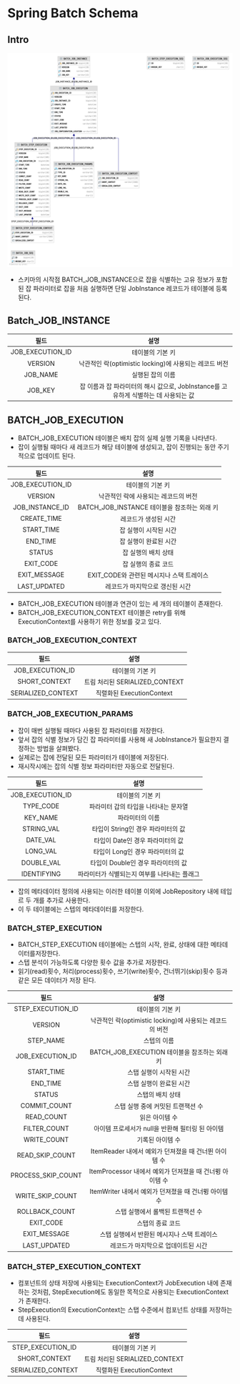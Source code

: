 # Spring Batch Schema

## Intro

![JobRepository Schema](img/BATCH_JOB_EXECUTION.png)

- 스키마의 시작점 BATCH_JOB_INSTANCE으로 잡을 식별하는 고유 정보가 포함된 잡 파라미터로 
  잡을 처음 실행하면 단일 JobInstance 레코드가 테이블에 등록된다.
  
## Batch_JOB_INSTANCE

|필드|설명|
|:---:|:---:|
|JOB_EXECUTION_ID|테이블의 기본 키|
|VERSION|낙관적인 락(optimistic locking)에 사용되는 레코드 버전|
|JOB_NAME|실행된 잡의 이름|
|JOB_KEY|잡 이름과 잡 파라미터의 해시 값으로, JobInstance를 고유하게 식별하는 데 사용되는 값|

## BATCH_JOB_EXECUTION

- BATCH_JOB_EXECUTION 테이블은 배치 잡의 실제 실행 기록을 나타낸다.
- 잡이 실행될 때마다 새 레코드가 해당 테이블에 생성되고, 잡이 진행되는 동안 주기적으로 업데이트 된다.

|필드|설명|
|:---:|:---:|
|JOB_EXECUTION_ID|테이블의 기본 키|
|VERSION|낙관적인 락에 사용되는 레코드의 버전|
|JOB_INSTANCE_ID|BATCH_JOB_INSTANCE 테이블을 참조하는 외래 키|
|CREATE_TIME|레코드가 생성된 시간|
|START_TIME|잡 실행이 시작된 시간|
|END_TIME|잡 실행이 완료된 시간|
|STATUS|잡 실행의 배치 상태|
|EXIT_CODE|잡 실행의 종료 코드|
|EXIT_MESSAGE|EXIT_CODE와 관련된 메시지나 스택 트레이스|
|LAST_UPDATED|레코드가 마지막으로 갱신된 시간|

- BATCH_JOB_EXECUTION 테이블과 연관이 있는 세 개의 테이블이 존재한다.
- BATCH_JOB_EXECUTION_CONTEXT 테이블은 retry를 위해 ExecutionContext를 사용하기 위한 정보를 갖고 있다.

### BATCH_JOB_EXECUTION_CONTEXT

|필드|설명|
|:---:|:---:|
|JOB_EXECUTION_ID|테이블의 기본 키|
|SHORT_CONTEXT|트림 처리된 SERIALIZED_CONTEXT|
|SERIALIZED_CONTEXT|직렬화된 ExecutionContext|

### BATCH_JOB_EXECUTION_PARAMS

- 잡이 매번 실행될 때마다 사용된 잡 파라미터를 저장한다.
- 앞서 잡의 식별 정보가 담긴 잡 파라미터를 사용해 새 JobInstance가 필요한지 결정하는 방법을 살펴봤다.
- 실제로는 잡에 전달된 모든 파라미터가 테이블에 저장된다.
- 재시작시에는 잡의 식별 정보 파라미터만 자동으로 전달된다.

|필드|설명|
|:---:|:---:|
|JOB_EXECUTION_ID|테이블의 기본 키|
|TYPE_CODE|파라미터 갑의 타입을 나타내는 문자열|
|KEY_NAME|파라미터의 이름|
|STRING_VAL|타입이 String인 경우 파라미터의 값|
|DATE_VAL|타입이 Date인 경우 파라미터의 값|
|LONG_VAL|타입이 Long인 경우 파라미터의 값|
|DOUBLE_VAL|타입이 Double인 경우 파라미터의 값|
|IDENTIFYING|파라미터가 식별되는지 여부를 나타내는 플래그|

- 잡의 메타데이터 정의에 사용되는 이러한 테이블 이외에 JobRepository 내에 테입르 두 개를 추가로 사용한다.
- 이 두 테이블에는 스텝의 메타데이터를 저장한다.

### BATCH_STEP_EXECUTION

- BATCH_STEP_EXECUTION 테이블에는 스텝의 시작, 완료, 상태에 대한 메타데이터를저장한다. 
- 스텝 분석이 가능하도록 다양한 횟수 값을 추가로 저장한다.
- 읽기(read)횟수, 처리(process)횟수, 쓰기(write)횟수, 건너뛰기(skip)횟수 등과 같은 모든 데이터가 저장 된다.

|필드|설명|
|:---:|:---:|
|STEP_EXECUTION_ID|테이블의 기본 키|
|VERSION|낙관적인 락(optimistic locking)에 사용되는 레코드의 버전|
|STEP_NAME|스텝의 이름|
|JOB_EXECUTION_ID|BATCH_JOB_EXECUTION 테이블을 참조하는 외래 키|
|START_TIME|스탭 실행이 시작된 시간|
|END_TIME|스탭 실행이 완료된 시간|
|STATUS|스탭의 배치 상태|
|COMMIT_COUNT|스탭 실행 중에 커밋된 트랜잭션 수|
|READ_COUNT|읽은 아이템 수|
|FILTER_COUNT|아이템 프로세서가 null을 반환해 필터링 된 아이템 |
|WRITE_COUNT|기록된 아이템 수|
|READ_SKIP_COUNT|ItemReader 내에서 예외가 던져졌을 때 건너뛴 아이템 수|
|PROCESS_SKIP_COUNT|ItemProcessor 내에서 예외가 던져졌을 때 건너뜅 아이템 수|
|WRITE_SKIP_COUNT|ItemWriter 내에서 예외가 던져졌을 때 건너뜅 아이템 수|
|ROLLBACK_COUNT|스탭 실행에서 롤백된 트랜잭션 수|
|EXIT_CODE|스탭의 종료 코드|
|EXIT_MESSAGE|스탭 실행에서 반환된 메시지나 스택 트레이스|
|LAST_UPDATED|레코드가 마지막으로 업데이트된 시간|

### BATCH_STEP_EXECUTION_CONTEXT

- 컴포넌트의 상태 저장에 사용되는 ExecutionContext가 JobExecution 내에 존재하는 것처럼, StepExecution에도 동일한 목적으로 사용되는 ExecutionContext가 존재한다.
- StepExecution의 ExecutionContext는 스탭 수준에서 컴포넌트 상태를 저장하는데 사용된다.

|필드|설명|
|:---:|:---:|
|STEP_EXECUTION_ID|테이블의 기본 키|
|SHORT_CONTEXT|트림 처리된 SERIALIZED_CONTEXT|
|SERIALIZED_CONTEXT|직렬화된 ExecutionContext|
